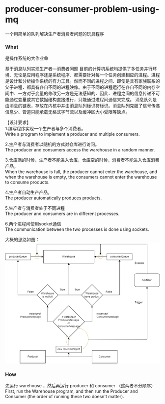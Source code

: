 # producer-consumer-problem-using-mq
一个用简单的队列解决生产者消费者问题的玩具程序


### What
是操作系统的大作业😅

基于消息队列实现生产者—消费者问题
目前的计算机系统均提供了多任务并行环境．无论是应用程序还是系统程序．都需要针对每一个任务创建相应的进程。进程是设计和分析操作系统的有力工具。然而不同的进程之间．即使是具有家族联系的父子进程．都具有各自不同的进程映像。由于不同的进程运行在各自不同的内存空间中．一方对于变量的修改另一方是无法感知的．因此．进程之间的信息传递不可能通过变量或其它数据结构直接进行，只能通过进程间通信来完成。
消息队列是由消息的链表，存放在内核中并由消息队列标识符标识。消息队列克服了信号传递信息少、管道只能承载无格式字节流以及缓冲区大小受限等缺点。

【设计要求】  
1.编写程序实现一个生产者与多个消费者。  
Write a program to implement a producer and multiple consumers.

2.生产者与消费者以随机的方式对仓库进行访问。  
The producer and consumers access the warehouse in a random manner.

3.仓库满的时候，生产者不能进入仓库，仓库空的时候，消费者不能进入仓库消费产品。  
When the warehouse is full, the producer cannot enter the warehouse, and when the warehouse is empty, the consumers cannot enter the warehouse to consume products.

4.生产者自动生产产品。  
The producer automatically produces products.

5.生产者与消费者处于不同进程  
The producer and consumers are in different processes.

6.两个进程间使用socket通信  
The communication between the two processes is done using sockets.

大概的思路如图：
![pic](https://github.com/Hyyvez/producer-consumer-problem-using-mq/blob/main/pic/conumer_producer.drawio.png?raw=true)
### How
先运行 warehouse ，然后再运行 producer 和 consumer （这两者不分顺序）  
First, run the Warehouse program, and then run the Producer and Consumer (the order of running these two doesn't matter).
